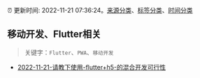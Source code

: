 :alarm_clock: 更新时间: 2022-11-21 07:36:24。[来源分类](../README.md)、[标签分类](../TAGS.md)、[时间分类](../TIMELINE.md)

## 移动开发、Flutter相关


> 关键字：`Flutter`、`PWA`、`移动开发`



- [2022-11-21-请教下使用-flutter+h5-的混合开发可行性](https://www.v2ex.com/t/896794) 